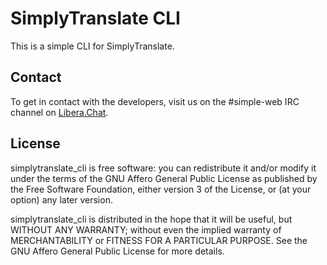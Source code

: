 # SimplyTranslate CLI

This is a simple CLI for SimplyTranslate.

## Contact

To get in contact with the developers, visit us on the #simple-web IRC channel on [Libera.Chat](https://libera.chat).

## License

simplytranslate_cli is free software: you can redistribute it and/or modify
it under the terms of the GNU Affero General Public License as published by
the Free Software Foundation, either version 3 of the License, or
(at your option) any later version.

simplytranslate_cli is distributed in the hope that it will be useful,
but WITHOUT ANY WARRANTY; without even the implied warranty of
MERCHANTABILITY or FITNESS FOR A PARTICULAR PURPOSE.  See the
GNU Affero General Public License for more details.
